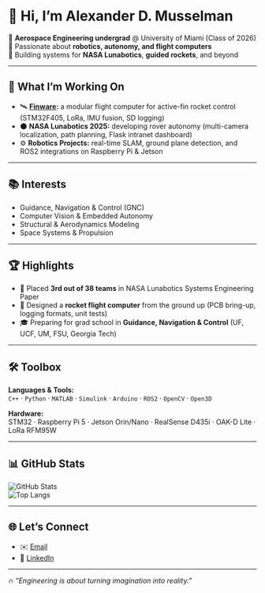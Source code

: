# 👋 Hi, I’m Alexander D. Musselman  

🚀 **Aerospace Engineering undergrad** @ University of Miami (Class of 2026)  
🤖 Passionate about **robotics, autonomy, and flight computers**  
🌌 Building systems for **NASA Lunabotics**, **guided rockets**, and beyond  

---

## 🔧 What I’m Working On
- 🛰️ **[Finware](https://github.com/amusselman26/Finware):** a modular flight computer for active-fin rocket control (STM32F405, LoRa, IMU fusion, SD logging)  
- 🌑 **NASA Lunabotics 2025:** developing rover autonomy (multi-camera localization, path planning, Flask intranet dashboard)  
- ⚙️ **Robotics Projects:** real-time SLAM, ground plane detection, and ROS2 integrations on Raspberry Pi & Jetson  

---

## 📚 Interests
- Guidance, Navigation & Control (GNC)  
- Computer Vision & Embedded Autonomy  
- Structural & Aerodynamics Modeling  
- Space Systems & Propulsion  

---

## 🏆 Highlights
- 🥉 Placed **3rd out of 38 teams** in NASA Lunabotics Systems Engineering Paper  
- 📡 Designed a **rocket flight computer** from the ground up (PCB bring-up, logging formats, unit tests)  
- 🎓 Preparing for grad school in **Guidance, Navigation & Control** (UF, UCF, UM, FSU, Georgia Tech)  

---

## 🛠️ Toolbox
**Languages & Tools:**  
`C++` · `Python` · `MATLAB` · `Simulink` · `Arduino` · `ROS2` · `OpenCV` · `Open3D`  

**Hardware:**  
STM32 · Raspberry Pi 5 · Jetson Orin/Nano · RealSense D435i · OAK-D Lite · LoRa RFM95W  

---

## 📊 GitHub Stats
![GitHub Stats](https://github-readme-stats.vercel.app/api?username=amusselman26&show_icons=true&theme=tokyonight)  
![Top Langs](https://github-readme-stats.vercel.app/api/top-langs/?username=amusselman26&layout=compact&theme=tokyonight)  

---

## 🌐 Let’s Connect
- ✉️ [Email](mailto:adm291@miami.edu)  
- 💼 [LinkedIn]((https://www.linkedin.com/in/alexander-musselman/))  

---

🔥 _“Engineering is about turning imagination into reality.”_  
